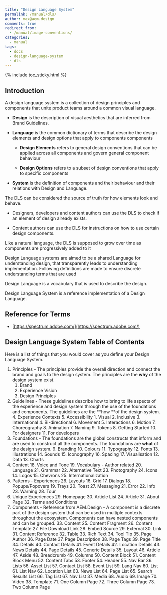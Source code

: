 ```yaml
---
title: "Design Language System"
permalink: /manual/dls/
author: max@aem.design
comments: true
redirect_from:
  - /manual/image-conventions/
categories:
  - manual
tags:
  - docs
  - design-language-system
  - dls
---
```


{% include toc_sticky.html %}

## Introduction

A design language system is a collection of design principles and components that unite product teams around a common visual language.

* **Design** is the description of visual aesthetics that are inferred from Brand Guidelines.  

* **Language** is the common dictionary of terms that describe the design elements and design options that apply to components components

  * **Design Elements** refers to general design conventions that can be applied across all components and govern general component behaviour

  * **Design Options** refers to a subset of design conventions that apply to specific components

* **System** is the definition of components and their behaviour and their relations with Design and Language.

The DLS can be considered the source of truth for how elements look and behave.

* Designers, developers and content authors can use the DLS to check if an element of design already exists.

* Content authors can use the DLS for instructions on how to use certain design components.

Like a natural language, the DLS is supposed to grow over time as components are progressively added to it

Design Language systems are aimed to be a shared Language for understanding design, that transparently leads to understanding implementation. Following definitions are made to ensure discrete understanding terms that are used  

Design Language is a vocabulary that is used to describe the design.

Design Language System is a reference implementation of a Design Language.

## Reference for Terms

* [https://spectrum.adobe.com/](https://spectrum.adobe.com/)

## Design Language System Table of Contents

Here is a list of things that you would cover as you define your Design Language System.

1. Principles - The principles provide the overall direction and connect the brand and goals to the design system. The principles are the **why** of the design system exist.
    1. Brand
    2. Experience Vision
    3. Design Principles
2. Guidelines - These guidelines describe how to bring to life aspects of the experience and design system through the use of the foundations and components. The guidelines are the **how **of the design system.
    4. Experience Contexts
    5. Accessibility
        1. Visual
        2. Inclusive
        3. International
        4. Bi-directional
    6. Movement
        5. Interactions
        6. Motion
        7. Choreography
        8. Animation
    7. Naming
        9. Tokens
    8. Getting Started
        10. For designers
        11. For developers
3. Foundations - The foundations are the global constructs that inform and are used to construct all the components. The foundations are **what** of the design system.
    9. Branding
    10. Colours
    11. Typography
    12. Fonts
    13. Illustrations
    14. Sounds
    15. Iconography
    16. Spacing
    17. Visualisation
        12. Data
        13. Charts
4. Content
    18. Voice and Tone
    19. Vocabulary - Author related
    20. Language
    21. Grammar
    22. Alternative Text
    23. Photography
    24. Icons
        14. Logos
        15. Chevrons
    25. Internationalization
5. Patterns - Experiences
    26. Layouts
        16. Grid
        17. Dialogs
        18. Popups/Popovers
        19. Trays
        20. Toast
    27. Messaging
        21. Error
        22. Info
        23. Warning
    28. Tour
6. Unique Experiences
    29. Homepage
    30. Article List
        24. Article
    31. About Page
    32. Terms and Conditions
7. Components - Reference from AEM.Design - A component is a discrete part of the design system that can be used in multiple contexts throughout the ecosystem. Components can have nested components and can be grouped.
    33. Content
        25. Content Fragment
        26. Content Template
        27. File Download Link
        28. Embed Source
        29. External
        30. Link
        31. Content Reference
        32. Table
        33. Rich Text
        34. Tool Tip
        35. Page Author
        36. Page Date
        37. Page Description
        38. Page Tags
        39. Page Title
    34. Details
        40. Contact Details
        41. Event Details
        42. Location Details
        43. News Details
        44. Page Details
        45. Generic Details
    35. Layout
        46. Article
        47. Aside
        48. Breadcrumb
        49. Columns
        50. Content Block
        51. Content Block Menu
        52. Content Tabs
        53. Footer
        54. Header
        55. Nav Bar
    36. Lists
        56. Asset List
        57. Contact List
        58. Event List
        59. Lang Nav
        60. List
        61. List Nav
        62. Location List
        63. News List
        64. Page List
        65. Search Results List
        66. Tag List
        67. Nav List
    37. Media
        68. Audio
        69. Image
        70. Video
    38. Template
        71. One Column Page
        72. Three Column Page
        73. Two Column Page
